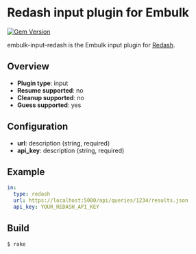 # Redash input plugin for Embulk

[![Gem Version](https://badge.fury.io/rb/embulk-input-redash.svg)](https://badge.fury.io/rb/embulk-input-redash)

embulk-input-redash is the Embulk input plugin for [Redash](https://redash.io).

## Overview

* **Plugin type**: input
* **Resume supported**: no
* **Cleanup supported**: no
* **Guess supported**: yes

## Configuration

- **url**: description (string, required)
- **api_key**: description (string, required)

## Example

```yaml
in:
  type: redash
  url: https://localhost:5000/api/queries/1234/results.json
  api_key: YOUR_REDASH_API_KEY
```

## Build

```
$ rake
```
